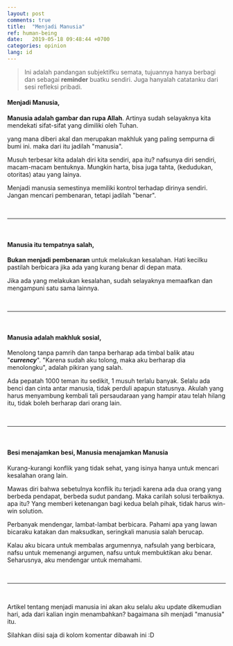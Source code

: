 ```yaml
---
layout: post
comments: true
title:  "Menjadi Manusia"
ref: human-being
date:   2019-05-18 09:48:44 +0700
categories: opinion
lang: id
---
```


> Ini adalah pandangan subjektifku semata, tujuannya hanya berbagi dan sebagai **reminder** buatku sendiri. Juga hanyalah catatanku dari sesi refleksi pribadi.

#### Menjadi Manusia,

**Manusia adalah gambar dan rupa Allah**. Artinya sudah selayaknya kita mendekati sifat-sifat yang dimiliki oleh Tuhan.

yang mana diberi akal dan merupakan makhluk yang paling sempurna di bumi ini. maka dari itu jadilah "manusia".

Musuh terbesar kita adalah diri kita sendiri, apa itu? nafsunya diri sendiri, macam-macam bentuknya. Mungkin harta, bisa juga tahta, (kedudukan, otoritas) atau yang lainya. 

Menjadi manusia semestinya memiliki kontrol terhadap dirinya sendiri. Jangan mencari pembenaran, tetapi jadilah "benar".

<br>
 
---   
<br> 

#### Manusia itu tempatnya salah, 

**Bukan menjadi pembenaran** untuk melakukan kesalahan. Hati kecilku pastilah berbicara jika ada yang kurang benar di depan mata. 

Jika ada yang melakukan kesalahan, sudah selayaknya memaafkan dan mengampuni satu sama lainnya.

<br>
 
---   
<br> 

#### Manusia adalah makhluk sosial,  

Menolong tanpa pamrih dan tanpa berharap ada timbal balik atau "**_currency_**". "Karena sudah aku tolong, maka aku berharap dia menolongku", adalah pikiran yang salah.

Ada pepatah 1000 teman itu sedikit, 1 musuh terlalu banyak. Selalu ada benci dan cinta antar manusia, tidak perduli apapun statusnya. Akulah yang harus menyambung kembali tali persaudaraan yang hampir atau telah hilang itu, tidak boleh berharap dari orang lain.

<br>
 
---   
<br>   

#### Besi menajamkan besi, Manusia menajamkan Manusia

Kurang-kurangi konflik yang tidak sehat, yang isinya hanya untuk mencari kesalahan orang lain. 

Mawas diri bahwa sebetulnya konflik itu terjadi karena ada dua orang yang berbeda pendapat, berbeda sudut pandang. Maka carilah solusi terbaiknya. apa itu? Yang memberi ketenangan bagi kedua belah pihak, tidak harus win-win solution.

Perbanyak mendengar, lambat-lambat berbicara. Pahami apa yang lawan bicaraku katakan dan maksudkan, seringkali manusia salah berucap. 

Kalau aku bicara untuk membalas argumennya, nafsulah yang berbicara, nafsu untuk memenangi argumen, nafsu untuk membuktikan aku benar. Seharusnya, aku mendengar untuk memahami.

<br>

---   
<br> 

Artikel tentang menjadi manusia ini akan aku selalu aku update dikemudian hari, ada dari kalian ingin menambahkan? bagaimana sih menjadi "manusia" itu. 

Silahkan diisi saja di kolom komentar dibawah ini :D


